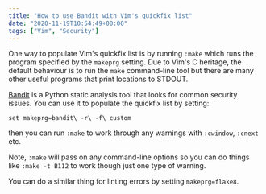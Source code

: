```yaml
---
title: "How to use Bandit with Vim's quickfix list"
date: "2020-11-19T10:54:49+00:00"
tags: ["Vim", "Security"]
---
```


One way to populate Vim's quickfix list is by running `:make` which runs the
program specified by the `makeprg` setting. Due to Vim's C heritage, the default
behaviour is to run the `make` command-line tool but there are many other useful
programs that print locations to STDOUT.

[Bandit](https://bandit.readthedocs.io/en/latest/) is a Python static analysis
tool that looks for common security issues. You can use it to populate the
quickfix list by setting:

```vim
set makeprg=bandit\ -r\ -f\ custom
```

then you can run `:make` to work through any warnings with `:cwindow`, `:cnext`
etc.

Note, `:make` will pass on any command-line options so you can do things like
`:make -t B112` to work though just one type of warning.

You can do a similar thing for linting errors by setting `makeprg=flake8`.

